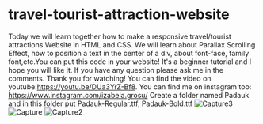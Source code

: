 # travel-tourist-attraction-website
Today we will learn together how to make a responsive travel/tourist attractions Website in HTML and CSS. We will learn about Parallax Scrolling Effect, how to position a text in the center of a div, about font-face, family font,etc.You can put this code in your website! It's a beginner tutorial and I hope you will like it. If you have any question please ask me in the comments.  Thank you for watching!  You can find the video on youtube:https://youtu.be/DUa3YrZ-Bf8.  You can find me on instagram too: https://www.instagram.com/izabela.grosu/
Create a folder named Padauk and in this folder put Padauk-Regular.ttf, Padauk-Bold.ttf
![Capture3](https://user-images.githubusercontent.com/35005233/120673163-9c86ff80-c49b-11eb-8d10-648b8d69a88a.JPG)
![Capture](https://user-images.githubusercontent.com/35005233/120673175-9db82c80-c49b-11eb-8335-23127be69e9f.JPG)
![Capture2](https://user-images.githubusercontent.com/35005233/120673177-9e50c300-c49b-11eb-8ca7-dc263eba5d89.JPG)
